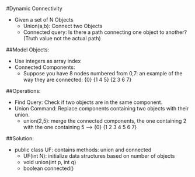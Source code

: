 #Dynamic Connectivity
* Given a set of N Objects
    * Union(a,b): Connect two Objects
    * Connected query: Is there a path connecting one object to another? (Truth value not the actual path)

##Model Objects:
* Use integers as array index
* Connected Components:
    * Suppose you have  8 nodes numbered from 0,7: an example of the way they are connected: 
        {0} {1 4 5} {2 3 6 7}

##Operations:
* Find Query: Check if two objects are in the same component.
* Union Command: Replace components containing two objects with their union.
    * union(2,5): merge the connected components, the one containing 2 with the one
        containing 5 --> {0} {1 2 3 4 5 6 7}
        
##Solution:
* public class UF: contains methods: union and connected
    * UF(int N): initialize data structures based on number of objects
    * void union(int p, int q)
    * boolean connected()




























